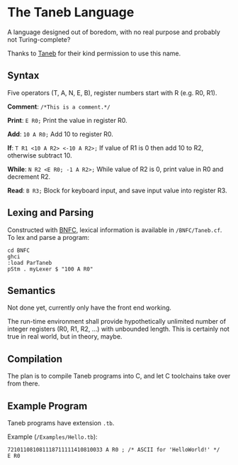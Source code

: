 # The Taneb Language

A language designed out of boredom, with no real purpose and probably not Turing-complete? 

Thanks to [Taneb](https://github.com/Taneb) for their kind permission to use this name. 

## Syntax
Five operators (T, A, N, E, B), register numbers start with R (e.g. R0, R1).

**Comment**: `/*This is a comment.*/` 

**Print**: `E R0;` Print the value in register R0.

**Add**: `10 A R0;` Add 10 to register R0.

**If**: `T R1 <10 A R2> <-10 A R2>;` If value of R1 is 0 then add 10 to R2, otherwise subtract 10.

**While**: `N R2 <E R0; -1 A R2>;` While value of R2 is 0, print value in R0 and decrement R2.

**Read**: `B R3;` Block for keyboard input, and save input value into register R3.

## Lexing and Parsing
Constructed with [BNFC](http://bnfc.digitalgrammars.com/), lexical information is available in `/BNFC/Taneb.cf`.
To lex and parse a program:

    cd BNFC
    ghci
    :load ParTaneb
    pStm . myLexer $ "100 A R0"

## Semantics
Not done yet, currently only have the front end working.

The run-time environment shall provide hypothetically unlimited number of integer registers (R0, R1, R2, ...) with unbounded length. This is certainly not true in real world, but in theory, maybe.

## Compilation
The plan is to compile Taneb programs into C, and let C toolchains take over from there.

## Example Program
Taneb programs have extension `.tb`.

Example (`/Examples/Hello.tb`):

    721011081081118711111410810033 A R0 ; /* ASCII for 'HelloWorld!' */ 
    E R0

